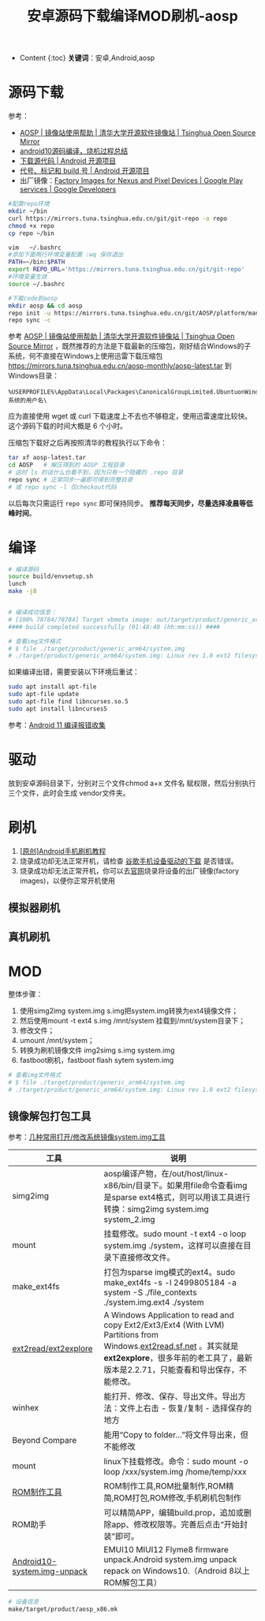 ﻿---
layout:		post
category:	"android"
title:		"安卓源码下载编译MOD刷机-aosp"

tags:		[android]
---
- Content
{:toc}
**关键词**：安卓,Android,aosp







# 源码下载

参考：

- [AOSP | 镜像站使用帮助 | 清华大学开源软件镜像站 | Tsinghua Open Source Mirror](https://mirrors.tuna.tsinghua.edu.cn/help/AOSP/)
- [android10源码编译，烧机过程总结](https://www.cnblogs.com/hjysama/p/13469804.html)
- [下载源代码  |  Android 开源项目](https://source.android.google.cn/docs/setup/build/downloading)
- [代号、标记和 build 号  |  Android 开源项目](https://source.android.google.cn/docs/setup/start/build-numbers#source-code-tags-and-builds)
- 出厂镜像：[Factory Images for Nexus and Pixel Devices  |  Google Play services  |  Google Developers](https://developers.google.cn/android/images)

```bash
#配置repo环境
mkdir ~/bin
curl https://mirrors.tuna.tsinghua.edu.cn/git/git-repo -o repo
chmod +x repo
cp repo ~/bin

vim   ~/.bashrc
#添加下面两行环境变量配置 :wq 保存退出
PATH=~/bin:$PATH
export REPO_URL='https://mirrors.tuna.tsinghua.edu.cn/git/git-repo'
#环境变量生效
source ~/.bashrc

#下载code到aosp
mkdir aosp && cd aosp
repo init -u https://mirrors.tuna.tsinghua.edu.cn/git/AOSP/platform/manifest -b android-10.0.0_r36
repo sync -c
```

参考 [AOSP | 镜像站使用帮助 | 清华大学开源软件镜像站 | Tsinghua Open Source Mirror](https://mirrors.tuna.tsinghua.edu.cn/help/AOSP/) ，既然推荐的方法是下载最新的压缩包，刚好结合Windows的子系统，何不直接在Windows上使用迅雷下载压缩包 https://mirrors.tuna.tsinghua.edu.cn/aosp-monthly/aosp-latest.tar 到Windows目录：

```
%USERPROFILE%\AppData\Local\Packages\CanonicalGroupLimited.UbuntuonWindows_79rhkp1fndgsc\LocalState\rootfs\home\子系统的用户名\
```

应为直接使用 wget 或 curl 下载速度上不去也不够稳定，使用迅雷速度比较快。这个源码下载的时间大概是 6 个小时。



压缩包下载好之后再按照清华的教程执行以下命令：

```bash
tar xf aosp-latest.tar
cd AOSP   # 解压得到的 AOSP 工程目录
# 这时 ls 的话什么也看不到，因为只有一个隐藏的 .repo 目录
repo sync # 正常同步一遍即可得到完整目录
# 或 repo sync -l 仅checkout代码
```

以后每次只需运行 `repo sync` 即可保持同步。 **推荐每天同步，尽量选择凌晨等低峰时间**。





# 编译

```bash
# 编译源码
source build/envsetup.sh
lunch
make -j8


# 编译成功信息：
# [100% 78784/78784] Target vbmeta image: out/target/product/generic_arm64/vbmeta.img
#### build completed successfully (01:48:40 (hh:mm:ss)) ####

# 查看img文件格式
# $ file ./target/product/generic_arm64/system.img
# ./target/product/generic_arm64/system.img: Linux rev 1.0 ext2 filesystem data, UUID=eed8effd-4c40-4397-b50f-bac2b770e7ef (extents) (large files) (huge files)
```





如果编译出错，需要安装以下环境后重试：

```bash
sudo apt install apt-file
sudo apt-file update
sudo apt-file find libncurses.so.5
sudo apt install libncurses5
```

参考：[Android 11 编译报错收集](https://blog.csdn.net/qq_40731414/article/details/120395916)



# 驱动

放到安卓源码目录下，分别对三个文件chmod a+x 文件名 赋权限，然后分别执行三个文件，此时会生成 vendor文件夹。



# 刷机

1. [[原创]Android手机刷机教程](https://bbs.pediy.com/thread-266572.htm)
1. 烧录成功却无法正常开机，请检查 [谷歌手机设备驱动的下载](https://developers.google.cn/android/drivers) 是否错误。
2. 烧录成功却无法正常开机，你可以去[官网](https://developers.google.com/android/images)烧录将设备的出厂镜像(factory images)，以便你正常开机使用





## 模拟器刷机



## 真机刷机



# MOD

整体步骤：

1. 使用simg2img system.img s.img把system.img转换为ext4镜像文件；
2. 然后使用mount -t ext4 s.img /mnt/system 挂载到/mnt/system目录下；
3. 修改文件；
4. umount /mnt/system；
5. 转换为刷机镜像文件 img2simg s.img system.img
6. fastboot刷机，fastboot flash sytem system.img

```bash
# 查看img文件格式
# $ file ./target/product/generic_arm64/system.img
# ./target/product/generic_arm64/system.img: Linux rev 1.0 ext2 filesystem data, UUID=eed8effd-4c40-4397-b50f-bac2b770e7ef (extents) (large files) (huge files)
```

## 镜像解包打包工具

参考：[几种常用打开/修改系统镜像system.img工具](https://blog.csdn.net/birencs/article/details/123488795)

| 工具                                                         | 说明                                                         |
| ------------------------------------------------------------ | ------------------------------------------------------------ |
| simg2img                                                     | aosp编译产物，在/out/host/linux-x86/bin/目录下。如果用file命令查看img是sparse  ext4格式，则可以用该工具进行转换：simg2img system.img  system_2.img |
| mount                                                        | 挂载修改。sudo mount -t ext4 -o loop system.img ./system，这样可以直接在目录下直接修改文件。 |
| make_ext4fs                                                  | 打包为sparse img模式的ext4。sudo make_ext4fs -s -l 2499805184 -a system -S ./file_contexts ./system.img.ext4 ./system |
| [ext2read/ext2explore](https://github.com/mregmi/ext2read)   | A Windows Application to read and copy Ext2/Ext3/Ext4 (With LVM) Partitions from Windows.[ext2read.sf.net](http://ext2read.sf.net/) 。其实就是**ext2explore**，很多年前的老工具了，最新版本是2.2.71，只能查看和导出保存，不能修改。 |
| winhex                                                       | 能打开、修改、保存、导出文件。导出方法：文件上右击 - 恢复/复制 - 选择保存的地方 |
| Beyond Compare                                               | 能用“Copy to folder…”将文件导出来，但不能修改                |
| mount                                                        | linux下挂载修改。命令：sudo mount -o loop /xxx/system.img  /home/temp/xxx |
| [ROM制作工具](http://www.rom.cn)                             | ROM制作工具,ROM批量制作,ROM精简,ROM打包,ROM修改,手机刷机包制作 |
| ROM助手                                                      | 可以精简APP，编辑build.prop，追加或删除app、修改权限等。完善后点击“开始封装”即可。 |
| [Android10-system.img-unpack](https://github.com/upleung/Android10-system.img-unpack) | EMUI10 MIUI12 Flyme8 firmware unpack.Android system.img unpack repack on Windows10.（Android 8以上 ROM解包工具） |



```bash
# 设备信息
make/target/product/aosp_x86.mk
```

